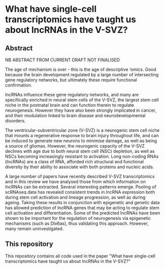 
# What have single-cell transcriptomics have taught us about lncRNAs in the V-SVZ?

## Abstract

NB ABSTRACT FROM CURRENT DRAFT NOT FINALISED

The age of mechanism is over - this is the age of descriptive ‘omics. Good because the brain development regulated by a large number of intersecting gene regulatory networks, but ultimately these require functional confirmation. 

lncRNAs influence these gene regulatory networks, and many are specifically enriched in neural stem cells of the V-SVZ, the largest stem cell niche in the postnatal brain and can function therein to regulate neurogenesis. However they have also been strongly implicated in cancer, and their modulation linked to brain disease and neurodevelopmental disorders. 

The ventricular-subventricular zone (V-SVZ) is a neurogenic stem cell niche that mounts a regenerative response to brain injury throughout life, and can be induced to generate new neurons to minimise damage, as well as being a source of gliomas. However, the neurogenic capacity of the V-SVZ declines with age due to both neural stem cell (NSC) depletion, as well as NSCs becoming increasingly resistant to activation. Long non-coding RNAs (lncRNAs) are a class of RNA, afforded rich structural and functional diversity by their ability to associate with both proteins and nucleic acids. 

A large number of papers have recently described V-SVZ transcriptomics and in this review we have analysed those from which information on lncRNAs can be extracted. Several interesting patterns emerge. Pooling of scRNAseq data has revealed consistent trends in lncRNA expression both during stem cell activation and lineage progression, as well as during ageing. Taking these results in conjunction with epigenetic and genetic data has allowed prediction of lncRNA genes that may be acting to regulate stem cell activation and differentiation. Some of the predicted lncRNAs have been shown to be important for the regulation of neurogenesis via epigenetic mechanisms (such as Dlx6as), thus validating this approach. However, many remain uninvestigated. 

## This repository

This repository contains all code used in the paper "What have single-cell transcriptomics have taught us about lncRNAs in the V-SVZ?"
